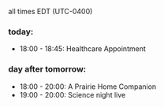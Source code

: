 all times EDT (UTC-0400)

### today:

* 18:00 - 18:45: Healthcare Appointment 

### day after tomorrow:

* 18:00 - 20:00: A Prairie Home Companion
* 19:00 - 20:00: Science night live
